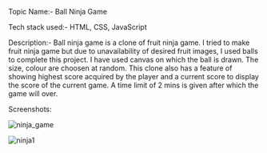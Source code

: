 Topic Name:- Ball Ninja Game

Tech stack used:- HTML, CSS, JavaScript

Description:- Ball ninja game is a clone of fruit ninja game. I tried to make fruit ninja game but due to unavailability of desired fruit images, I used balls to complete this project. I have used canvas on which the ball is drawn. The size, colour are choosen at random. This clone also has a feature of showing highest score acquired by the player and a current score to display the score of the current game. A time limit of 2 mins is given after which the game will over.

Screenshots:

![ninja_game](https://user-images.githubusercontent.com/101787864/215128676-0269b1a0-d74a-4c6f-a620-1d0f78d44b86.jpg)

![ninja1](https://user-images.githubusercontent.com/101787864/215128703-bb1c71f5-9017-4162-9a63-a5dc3792b81f.jpg)
